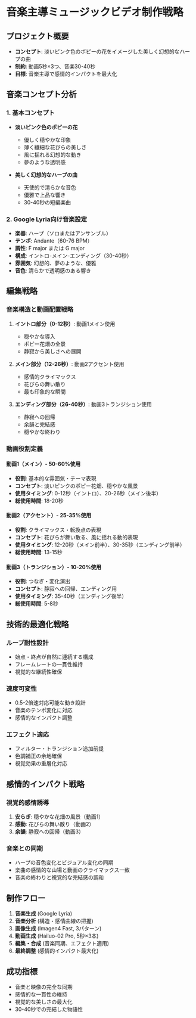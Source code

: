 # 音楽主導ミュージックビデオ制作戦略

## プロジェクト概要
- **コンセプト**: 淡いピンク色のポピーの花をイメージした美しく幻想的なハープの曲
- **制約**: 動画5秒×3つ、音楽30-40秒
- **目標**: 音楽主導で感情的インパクトを最大化

## 音楽コンセプト分析

### 1. 基本コンセプト
- **淡いピンク色のポピーの花**
  - 優しく穏やかな印象
  - 薄く繊細な花びらの美しさ
  - 風に揺れる幻想的な動き
  - 夢のような透明感

- **美しく幻想的なハープの曲**
  - 天使的で清らかな音色
  - 優雅で上品な響き
  - 30-40秒の短編楽曲

### 2. Google Lyria向け音楽設定
- **楽器**: ハープ（ソロまたはアンサンブル）
- **テンポ**: Andante（60-76 BPM）
- **調性**: F major または G major
- **構成**: イントロ-メイン-エンディング（30-40秒）
- **雰囲気**: 幻想的、夢のような、優雅
- **音色**: 清らかで透明感のある響き

## 編集戦略

### 音楽構造と動画配置戦略
1. **イントロ部分（0-12秒）**: 動画1メイン使用
   - 穏やかな導入
   - ポピー花畑の全景
   - 静寂から美しさへの展開

2. **メイン部分（12-26秒）**: 動画2アクセント使用
   - 感情的クライマックス
   - 花びらの舞い散り
   - 最も印象的な瞬間

3. **エンディング部分（26-40秒）**: 動画3トランジション使用
   - 静寂への回帰
   - 余韻と完結感
   - 穏やかな終わり

### 動画役割定義

#### 動画1（メイン）- 50-60%使用
- **役割**: 基本的な雰囲気・テーマ表現
- **コンセプト**: 淡いピンクのポピー花畑、穏やかな風景
- **使用タイミング**: 0-12秒（イントロ）、20-26秒（メイン後半）
- **総使用時間**: 18-20秒

#### 動画2（アクセント）- 25-35%使用
- **役割**: クライマックス・転換点の表現
- **コンセプト**: 花びらが舞い散る、風に揺れる動的表現
- **使用タイミング**: 12-20秒（メイン前半）、30-35秒（エンディング前半）
- **総使用時間**: 13-15秒

#### 動画3（トランジション）- 10-20%使用
- **役割**: つなぎ・変化演出
- **コンセプト**: 静寂への回帰、エンディング用
- **使用タイミング**: 35-40秒（エンディング後半）
- **総使用時間**: 5-8秒

## 技術的最適化戦略

### ループ耐性設計
- 始点・終点が自然に連続する構成
- フレームレートの一貫性維持
- 視覚的な継続性確保

### 速度可変性
- 0.5-2倍速対応可能な動き設計
- 音楽のテンポ変化に対応
- 感情的なインパクト調整

### エフェクト適応
- フィルター・トランジション追加前提
- 色調補正の余地確保
- 視覚効果の重層化対応

## 感情的インパクト戦略

### 視覚的感情誘導
1. **安らぎ**: 穏やかな花畑の風景（動画1）
2. **感動**: 花びらの舞い散り（動画2）
3. **余韻**: 静寂への回帰（動画3）

### 音楽との同期
- ハープの音色変化とビジュアル変化の同期
- 楽曲の感情的な山場と動画のクライマックス一致
- 音楽の終わりと視覚的な完結感の調和

## 制作フロー

1. **音楽生成** (Google Lyria)
2. **音楽分析** (構造・感情曲線の把握)
3. **画像生成** (Imagen4 Fast, 3パターン)
4. **動画生成** (Hailuo-02 Pro, 5秒×3本)
5. **編集・合成** (音楽同期、エフェクト適用)
6. **最終調整** (感情的インパクト最大化)

## 成功指標
- 音楽と映像の完全な同期
- 感情的な一貫性の維持
- 視覚的な美しさの最大化
- 30-40秒での完結した物語性